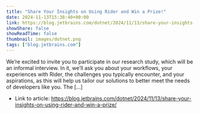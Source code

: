 ```yaml
---
title: "Share Your Insights on Using Rider and Win a Prize!"
date: 2024-11-13T15:38:40+00:00
link: https://blog.jetbrains.com/dotnet/2024/11/13/share-your-insights-on-using-rider-and-win-a-prize/
showShare: false
showReadTime: false
thumbnail: images/dotnet.png
tags: ["blog.jetbrains.com"]
---
```

We’re excited to invite you to participate in our research study, which will be an informal interview. In it, we’ll ask you about your workflows, your experiences with Rider, the challenges you typically encounter, and your aspirations, as this will help us tailor our solutions to better meet the needs of developers like you. The […]

- Link to article: https://blog.jetbrains.com/dotnet/2024/11/13/share-your-insights-on-using-rider-and-win-a-prize/